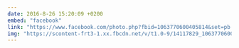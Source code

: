 ```yaml
---
date: 2016-8-26 15:20:09 +0200
embed: "facebook"
link: "https://www.facebook.com/photo.php?fbid=1063770600405814&set=pb.100003186531392.-2207520000.1491384678.&type=3&theater"
img: "https://scontent-frt3-1.xx.fbcdn.net/v/t1.0-9/14117829_1063770600405814_630340938051710680_n.jpg?oh=787bfc839e52b319cdf8b26d01431a78&oe=5956B759"
---
```

